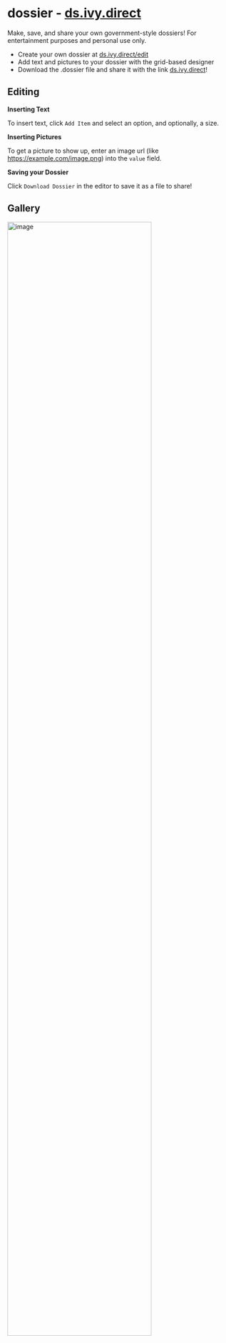 # dossier - [ds.ivy.direct](http://ds.ivy.direct)

Make, save, and share your own government-style dossiers! For entertainment purposes and personal use only.

- Create your own dossier at [ds.ivy.direct/edit](http://ds.ivy.direct/edit)
- Add text and pictures to your dossier with the grid-based designer
- Download the .dossier file and share it with the link [ds.ivy.direct](http://ds.ivy.direct)!

## Editing

**Inserting Text**

To insert text, click `Add Item` and select an option, and optionally, a size.

**Inserting Pictures**

To get a picture to show up, enter an image url (like https://example.com/image.png) into the `value` field.

**Saving your Dossier**

Click `Download Dossier` in the editor to save it as a file to share!

## Gallery

<img width="80%" alt="image" src="https://user-images.githubusercontent.com/35588499/176787406-4f4b3c02-3fbe-44c2-91a1-bc75d497e842.png">
